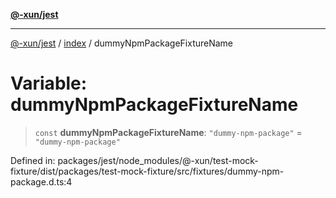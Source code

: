 [**@-xun/jest**](../../README.md)

***

[@-xun/jest](../../README.md) / [index](../README.md) / dummyNpmPackageFixtureName

# Variable: dummyNpmPackageFixtureName

> `const` **dummyNpmPackageFixtureName**: `"dummy-npm-package"` = `"dummy-npm-package"`

Defined in: packages/jest/node\_modules/@-xun/test-mock-fixture/dist/packages/test-mock-fixture/src/fixtures/dummy-npm-package.d.ts:4

